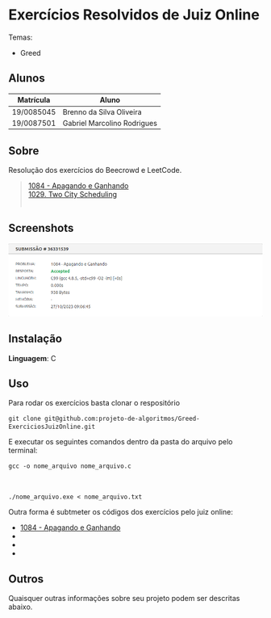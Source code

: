 # Exercícios Resolvidos de Juiz Online

Temas:

- Greed

## Alunos

| Matrícula  | Aluno                       |
| ---------- | --------------------------- |
| 19/0085045 | Brenno da Silva Oliveira    |
| 19/0087501 | Gabriel Marcolino Rodrigues |

## Sobre

Resolução dos exercícios do Beecrowd e LeetCode.

> [1084 - Apagando e Ganhando](https://www.beecrowd.com.br/repository/UOJ_1084.html)<br> 
> [1029. Two City Scheduling](https://leetcode.com/problems/two-city-scheduling/)<br> 
> []()<br> 
> []()

## Screenshots

![1084 - Apagando e Ganhando](1084/1084.png)

## Instalação

**Linguagem**: C

## Uso

Para rodar os exercícios basta clonar o respositório

    git clone git@github.com:projeto-de-algoritmos/Greed-ExerciciosJuizOnline.git

E executar os seguintes comandos dentro da pasta do arquivo pelo terminal:

    gcc -o nome_arquivo nome_arquivo.c

<br>

    ./nome_arquivo.exe < nome_arquivo.txt

Outra forma é subtmeter os códigos dos exercícios pelo juiz online:

- [1084 - Apagando e Ganhando](https://www.beecrowd.com.br/judge/pt/problems/view/1084)
- []()
- []()
- []()

## Outros

Quaisquer outras informações sobre seu projeto podem ser descritas abaixo.
